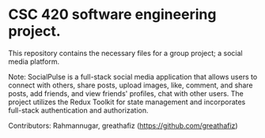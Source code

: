 # CSC 420 software engineering project.

This repository contains the necessary files for a group project; a social media platform.

Note: SocialPulse is a full-stack social media application that allows users to connect with others, share posts, upload images, like, comment, and share posts, add friends, and view friends' profiles, chat with other users. The project utilizes the Redux Toolkit for state management and incorporates full-stack authentication and authorization.

Contributors: Rahmannugar, greathafiz (https://github.com/greathafiz)
